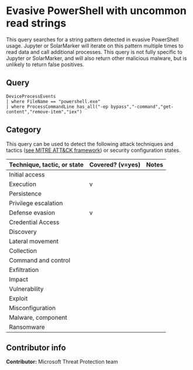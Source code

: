 # Evasive PowerShell with uncommon read strings 

This query searches for a string pattern detected in evasive PowerShell usage. Jupyter or SolarMarker will iterate on this pattern multiple times to read data and call additional processes. This query is not fully specific to Jupyter or SolarMarker, and will also return other malicious malware, but is unlikely to return false positives.

## Query
```
DeviceProcessEvents
| where FileName == "powershell.exe"
| where ProcessCommandLine has_all("-ep bypass","-command","get-content","remove-item","iex")
```

## Category

This query can be used to detect the following attack techniques and tactics ([see MITRE ATT&CK framework](https://attack.mitre.org/)) or security configuration states.

| Technique, tactic, or state | Covered? (v=yes) | Notes |
|------------------------|----------|-------|
| Initial access |  |  |
| Execution | v |  |
| Persistence |  |  |
| Privilege escalation |  |  |
| Defense evasion | v |  |
| Credential Access |  |  |
| Discovery |  |  |
| Lateral movement |  |  |
| Collection |  |  |
| Command and control |  |  |
| Exfiltration |  |  |
| Impact |  |  |
| Vulnerability |  |  |
| Exploit |  |  |
| Misconfiguration |  |  |
| Malware, component |  |  |
| Ransomware |  |  |

## Contributor info

**Contributor:** Microsoft Threat Protection team
